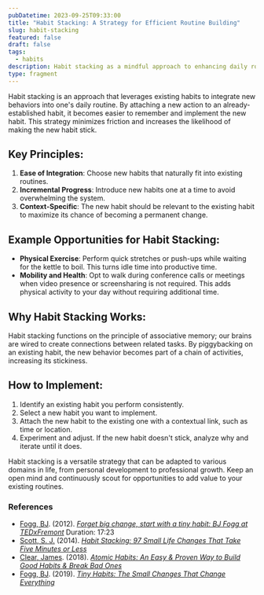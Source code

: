 ```yaml
---
pubDatetime: 2023-09-25T09:33:00
title: "Habit Stacking: A Strategy for Efficient Routine Building"
slug: habit-stacking
featured: false
draft: false
tags:
  - habits
description: Habit stacking as a mindful approach to enhancing daily routines. Thoughtfully integrate new habits one step at a time, with examples to guide your journey toward greater well-being and productivity.
type: fragment
---
```

Habit stacking is an approach that leverages existing habits to integrate new behaviors into one's daily routine. By attaching a new action to an already-established habit, it becomes easier to remember and implement the new habit. This strategy minimizes friction and increases the likelihood of making the new habit stick.

## Key Principles:

1. **Ease of Integration**: Choose new habits that naturally fit into existing routines.
2. **Incremental Progress**: Introduce new habits one at a time to avoid overwhelming the system.
3. **Context-Specific**: The new habit should be relevant to the existing habit to maximize its chance of becoming a permanent change.

## Example Opportunities for Habit Stacking:

- **Physical Exercise**: Perform quick stretches or push-ups while waiting for the kettle to boil. This turns idle time into productive time.
- **Mobility and Health**: Opt to walk during conference calls or meetings when video presence or screensharing is not required. This adds physical activity to your day without requiring additional time.

## Why Habit Stacking Works:

Habit stacking functions on the principle of associative memory; our brains are wired to create connections between related tasks. By piggybacking on an existing habit, the new behavior becomes part of a chain of activities, increasing its stickiness.

## How to Implement:

1. Identify an existing habit you perform consistently.
2. Select a new habit you want to implement.
3. Attach the new habit to the existing one with a contextual link, such as time or location.
4. Experiment and adjust. If the new habit doesn't stick, analyze why and iterate until it does.

Habit stacking is a versatile strategy that can be adapted to various domains in life, from personal development to professional growth. Keep an open mind and continuously scout for opportunities to add value to your existing routines.

### References
- [Fogg, BJ](https://www.goodreads.com/author/show/197770.B_J_Fogg). (2012). _[Forget big change, start with a tiny habit: BJ Fogg at TEDxFremont](https://www.youtube.com/watch?v=AdKUJxjn-R8)_ Duration: 17:23
- [Scott, S. J.](https://www.goodreads.com/author/show/6982678.S_J_Scott) (2014). _[Habit Stacking: 97 Small Life Changes That Take Five Minutes or Less](https://www.goodreads.com/book/show/22021732-habit-stacking)_
- [Clear, James](https://www.goodreads.com/author/show/7327369.James_Clear). (2018). _[Atomic Habits: An Easy & Proven Way to Build Good Habits & Break Bad Ones](https://www.goodreads.com/book/show/40121378-atomic-habits)_
- [Fogg, BJ](https://www.goodreads.com/author/show/197770.B_J_Fogg). (2019). _[Tiny Habits: The Small Changes That Change Everything](https://www.goodreads.com/book/show/43261127-tiny-habits)_